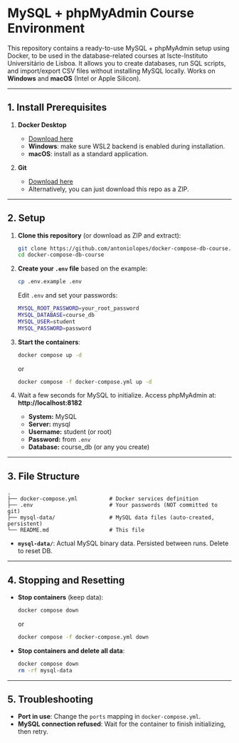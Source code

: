 # MySQL + phpMyAdmin Course Environment

This repository contains a ready-to-use MySQL + phpMyAdmin setup using Docker, to be used in the database-related courses at Iscte-Instituto Universitário de Lisboa.
It allows you to create databases, run SQL scripts, and import/export CSV files without installing MySQL locally.
Works on **Windows** and **macOS** (Intel or Apple Silicon).

---

## 1. Install Prerequisites

1. **Docker Desktop**
   - [Download here](https://www.docker.com/products/docker-desktop/)
   - **Windows**: make sure WSL2 backend is enabled during installation.
   - **macOS**: install as a standard application.

2. **Git**  
   - [Download here](https://git-scm.com/downloads)  
   - Alternatively, you can just download this repo as a ZIP.

---

## 2. Setup

1. **Clone this repository** (or download as ZIP and extract):  
   ```bash
   git clone https://github.com/antoniolopes/docker-compose-db-course.git
   cd docker-compose-db-course
   ```

2. **Create your `.env` file** based on the example:  
   ```bash
   cp .env.example .env
   ```
   Edit `.env` and set your passwords:
   ```bash
   MYSQL_ROOT_PASSWORD=your_root_password
   MYSQL_DATABASE=course_db
   MYSQL_USER=student
   MYSQL_PASSWORD=password
   ```

3. **Start the containers**:  
   ```bash
   docker compose up -d
   ```
   or 
   ```bash
   docker compose -f docker-compose.yml up -d
   ```
   

4. Wait a few seconds for MySQL to initialize.
   Access phpMyAdmin at:  
   **http://localhost:8182**  
   - **System:** MySQL  
   - **Server:** mysql  
   - **Username:** student (or root)  
   - **Password:** from `.env`  
   - **Database:** course_db (or any you create)

---

## 3. File Structure

```
.
├── docker-compose.yml          # Docker services definition
├── .env                        # Your passwords (NOT committed to git)
├── mysql-data/                 # MySQL data files (auto-created, persistent)
└── README.md                   # This file
```

- **`mysql-data/`**: Actual MySQL binary data. Persisted between runs. Delete to reset DB.

---

## 4. Stopping and Resetting

- **Stop containers** (keep data):  
  ```bash
  docker compose down
  ```
  or 
   ```bash
   docker compose -f docker-compose.yml down
   ```

- **Stop containers and delete all data**:  
  ```bash
  docker compose down
  rm -rf mysql-data
  ```

---

## 5. Troubleshooting

- **Port in use**: Change the `ports` mapping in `docker-compose.yml`.
- **MySQL connection refused**: Wait for the container to finish initializing, then retry.
